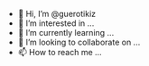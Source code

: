 - 👋 Hi, I’m @guerotikiz
- 👀 I’m interested in ...
- 🌱 I’m currently learning ...
- 💞️ I’m looking to collaborate on ...
- 📫 How to reach me ...

<!---
guerotikiz/guerotikiz is a ✨ special ✨ repository because its `README.md` (this file) appears on your GitHub profile.
You can click the Preview link to take a look athol your changes.
--->
